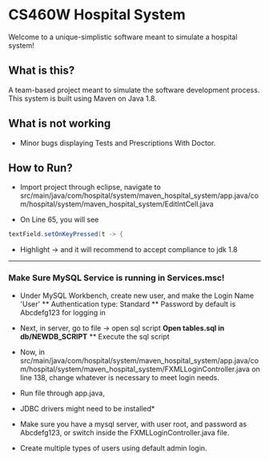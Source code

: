 # CS460W Hospital System

Welcome to a unique-simplistic software meant to simulate a hospital system!

## What is this?

A team-based project meant to simulate the software development process.  This system is built using Maven on Java 1.8.  


## What is not working

  * Minor bugs displaying Tests and Prescriptions With Doctor.


## How to Run?

  * Import project through eclipse, navigate to src/main/java/com/hospital/system/maven_hospital_system/app.java/com/hospital/system/maven_hospital_system/EditIntCell.java
  
  * On Line 65, you will see 
  ```java
  textField.setOnKeyPressed(t -> {
  ```
  * Highlight -> and it will recommend to accept compliance to jdk 1.8
  _____________________________________________________________________________
  ### Make Sure MySQL Service is running in Services.msc!
  * Under MySQL Workbench, create new user, and make the Login Name 'User'
  ** Authentication type: Standard
  ** Password by default is Abcdefg123 for logging in
  * Next, in server, go to file -> open sql script
   **Open tables.sql in db/NEWDB_SCRIPT**
   ** Execute the sql script
  * Now, in src/main/java/com/hospital/system/maven_hospital_system/app.java/com/hospital/system/maven_hospital_system/FXMLLoginController.java on line 138, change whatever is necessary to meet login needs.  
  * Run file through app.java,
  * JDBC drivers might need to be installed*

  * Make sure you have a mysql server, with user root, and password as Abcdefg123, or switch inside the FXMLLoginController.java file.

  * Create multiple types of users using default admin login.
